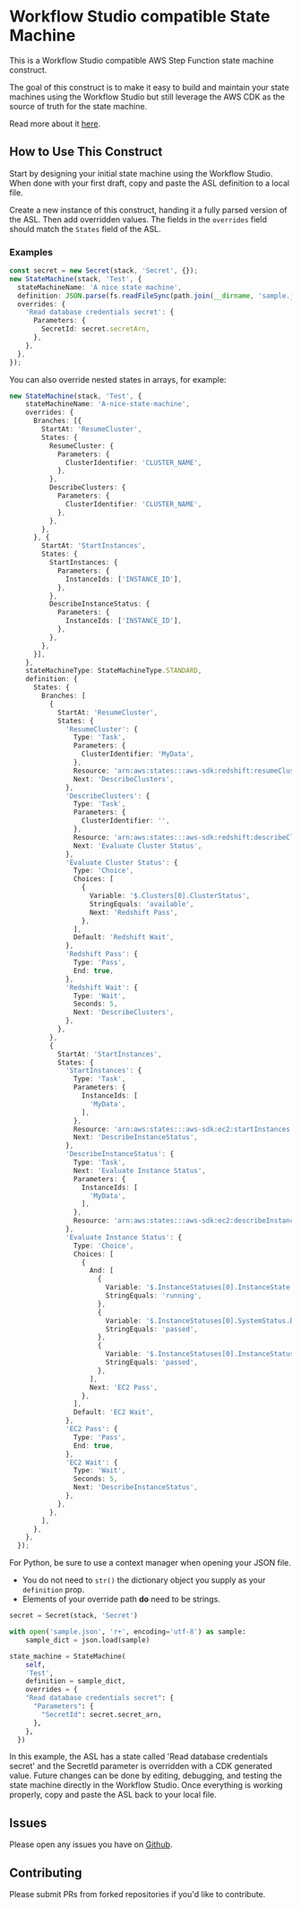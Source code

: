 # Workflow Studio compatible State Machine

This is a Workflow Studio compatible AWS Step Function state machine construct.

The goal of this construct is to make it easy to build and maintain your state machines using the Workflow Studio but still
leverage the AWS CDK as the source of truth for the state machine.

Read more about it [here](https://matthewbonig.com/2022/02/19/step-functions-and-the-cdk/).

## How to Use This Construct

Start by designing your initial state machine using the Workflow Studio.
When done with your first draft, copy and paste the ASL definition to a local file.

Create a new instance of this construct, handing it a fully parsed version of the ASL. 
Then add overridden values. 
The fields in the `overrides` field should match the `States` field of the ASL.

### Examples

```ts
const secret = new Secret(stack, 'Secret', {});
new StateMachine(stack, 'Test', {
  stateMachineName: 'A nice state machine',
  definition: JSON.parse(fs.readFileSync(path.join(__dirname, 'sample.json'), 'utf8').toString()),
  overrides: {
    'Read database credentials secret': {
      Parameters: {
        SecretId: secret.secretArn,
      },
    },
  },
});
```

You can also override nested states in arrays, for example:

```ts
new StateMachine(stack, 'Test', {
    stateMachineName: 'A-nice-state-machine',
    overrides: {
      Branches: [{
        StartAt: 'ResumeCluster',
        States: {
          ResumeCluster: {
            Parameters: {
              ClusterIdentifier: 'CLUSTER_NAME',
            },
          },
          DescribeClusters: {
            Parameters: {
              ClusterIdentifier: 'CLUSTER_NAME',
            },
          },
        },
      }, {
        StartAt: 'StartInstances',
        States: {
          StartInstances: {
            Parameters: {
              InstanceIds: ['INSTANCE_ID'],
            },
          },
          DescribeInstanceStatus: {
            Parameters: {
              InstanceIds: ['INSTANCE_ID'],
            },
          },
        },
      }],
    },
    stateMachineType: StateMachineType.STANDARD,
    definition: {
      States: {
        Branches: [
          {
            StartAt: 'ResumeCluster',
            States: {
              'ResumeCluster': {
                Type: 'Task',
                Parameters: {
                  ClusterIdentifier: 'MyData',
                },
                Resource: 'arn:aws:states:::aws-sdk:redshift:resumeCluster',
                Next: 'DescribeClusters',
              },
              'DescribeClusters': {
                Type: 'Task',
                Parameters: {
                  ClusterIdentifier: '',
                },
                Resource: 'arn:aws:states:::aws-sdk:redshift:describeClusters',
                Next: 'Evaluate Cluster Status',
              },
              'Evaluate Cluster Status': {
                Type: 'Choice',
                Choices: [
                  {
                    Variable: '$.Clusters[0].ClusterStatus',
                    StringEquals: 'available',
                    Next: 'Redshift Pass',
                  },
                ],
                Default: 'Redshift Wait',
              },
              'Redshift Pass': {
                Type: 'Pass',
                End: true,
              },
              'Redshift Wait': {
                Type: 'Wait',
                Seconds: 5,
                Next: 'DescribeClusters',
              },
            },
          },
          {
            StartAt: 'StartInstances',
            States: {
              'StartInstances': {
                Type: 'Task',
                Parameters: {
                  InstanceIds: [
                    'MyData',
                  ],
                },
                Resource: 'arn:aws:states:::aws-sdk:ec2:startInstances',
                Next: 'DescribeInstanceStatus',
              },
              'DescribeInstanceStatus': {
                Type: 'Task',
                Next: 'Evaluate Instance Status',
                Parameters: {
                  InstanceIds: [
                    'MyData',
                  ],
                },
                Resource: 'arn:aws:states:::aws-sdk:ec2:describeInstanceStatus',
              },
              'Evaluate Instance Status': {
                Type: 'Choice',
                Choices: [
                  {
                    And: [
                      {
                        Variable: '$.InstanceStatuses[0].InstanceState.Name',
                        StringEquals: 'running',
                      },
                      {
                        Variable: '$.InstanceStatuses[0].SystemStatus.Details[0].Status',
                        StringEquals: 'passed',
                      },
                      {
                        Variable: '$.InstanceStatuses[0].InstanceStatus.Details[0].Status',
                        StringEquals: 'passed',
                      },
                    ],
                    Next: 'EC2 Pass',
                  },
                ],
                Default: 'EC2 Wait',
              },
              'EC2 Pass': {
                Type: 'Pass',
                End: true,
              },
              'EC2 Wait': {
                Type: 'Wait',
                Seconds: 5,
                Next: 'DescribeInstanceStatus',
              },
            },
          },
        ],
      },
    },
  });
```



For Python, be sure to use a context manager when opening your JSON file.  
- You do not need to `str()` the dictionary object you supply as your `definition` prop.  
- Elements of your override path **do** need to be strings.

```python
secret = Secret(stack, 'Secret')

with open('sample.json', 'r+', encoding='utf-8') as sample:
    sample_dict = json.load(sample)

state_machine = StateMachine(
    self,
    'Test',
    definition = sample_dict,
    overrides = {
    "Read database credentials secret": {
      "Parameters": {
        "SecretId": secret.secret_arn,
      },
    },
  })
```
In this example, the ASL has a state called 'Read database credentials secret' and the SecretId parameter is overridden with a 
CDK generated value.
Future changes can be done by editing, debugging, and testing the state machine directly in the Workflow Studio.
Once everything is working properly, copy and paste the ASL back to your local file.

## Issues

Please open any issues you have on [Github](https://github.com/mbonig/state-machine/issues).

## Contributing

Please submit PRs from forked repositories if you'd like to contribute.